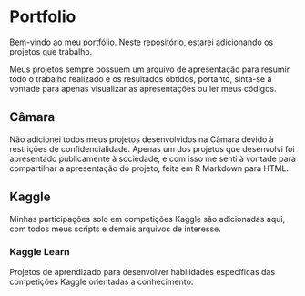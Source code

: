 # Portfolio

Bem-vindo ao meu portfólio. Neste repositório, estarei adicionando os projetos que trabalho.

Meus projetos sempre possuem um arquivo de apresentação para resumir todo o trabalho realizado e os resultados obtidos, portanto, sinta-se à vontade para apenas visualizar as apresentações ou ler meus códigos.

## Câmara

Não adicionei todos meus projetos desenvolvidos na Câmara devido à restrições de confidencialidade. Apenas um dos projetos que desenvolvi foi apresentado publicamente à sociedade, e com isso me senti à vontade para compartilhar a apresentação do projeto, feita em R Markdown para HTML.

## Kaggle

Minhas participações solo em competições Kaggle são adicionadas aqui, com todos meus scripts e demais arquivos de interesse.

### Kaggle Learn

Projetos de aprendizado para desenvolver habilidades específicas das competições Kaggle orientadas a conhecimento.
